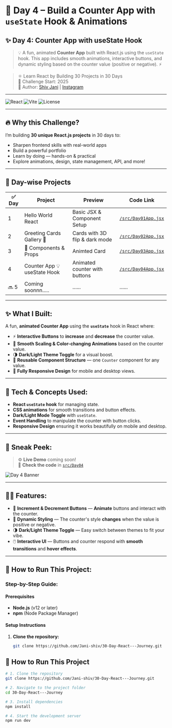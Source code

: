 

# 🌟 **Day 4 – Build a Counter App with `useState` Hook & Animations**
## ✨ Day 4: Counter App with useState Hook

> 💡 A fun, animated **Counter App** built with React.js using the `useState` hook. This app includes smooth animations, interactive buttons, and dynamic styling based on the counter value (positive or negative). ⚡


> ⚛️ Learn React by Building 30 Projects in 30 Days  
> 📅 Challenge Start: 2025  
> 📌 Author: [Shiv Jani](https://www.linkedin.com/in/shiv-jani-56973a26b/) | [Instagram](https://www.instagram.com/jani._.712/)

---

![React](https://img.shields.io/badge/React-30--Day--Challenge-61dafb?style=for-the-badge&logo=react)
![Vite](https://img.shields.io/badge/Vite-Frontend-FDD835?style=for-the-badge&logo=vite)
![License](https://img.shields.io/github/license/Jani-shiv/30-Day-React---Journey?style=for-the-badge)

---

## 🔥 Why this Challenge?

I’m building **30 unique React.js projects** in 30 days to:
- Sharpen frontend skills with real-world apps
- Build a powerful portfolio
- Learn by doing — hands-on & practical
- Explore animations, design, state management, API, and more!

---

## 📅 Day-wise Projects

| ✅ Day | Project                     | Preview                           | Code Link                     |
|--------|-----------------------------|------------------------------------|-------------------------------|
| 1      | Hello World React           | Basic JSX & Component Setup        | [`/src/Day01App.jsx`](./src/Day01App.jsx) |
| 2      | Greeting Cards Gallery 🎴   | Cards with 3D flip & dark mode     | [`/src/Day02App.jsx`](./src/Day02App.jsx) |
| 3      | 🧩 Components & Props       | Animted Card                       | [`/src/Day03App.jsx`](./src/Day03App.jsx) |
| 4      | Counter App 💡 useState Hook| Animated counter with buttons      | [`/src/Day04App.jsx`](./src/Day04App.jsx) |
| 🔜 5      | Coming soonnn.....     |    ...... |  ...... |

---

## ✨ **What I Built:**
A fun, **animated Counter App** using the **`useState`** hook in React where:
- ⚡ **Interactive Buttons** to **increase** and **decrease** the counter value.
- 🌈 **Smooth Scaling & Color-changing Animations** based on the counter value.
- 🌗 **Dark/Light Theme Toggle** for a visual boost.
- 🔁 **Reusable Component Structure** — one `Counter` component for any value.
- 📱 **Fully Responsive Design** for mobile and desktop views.

---

## 🧠 **Tech & Concepts Used:**
- **React `useState` hook** for managing state.
- **CSS animations** for smooth transitions and button effects.
- **Dark/Light Mode Toggle** with `useState`.
- **Event Handling** to manipulate the counter with button clicks.
- **Responsive Design** ensuring it works beautifully on mobile and desktop.

---

## 🔮 **Sneak Peek:**

> ⚙️ **Live Demo** coming soon!  
📂 **Check the code** in [`src/Day04`](./src/Day04)

![Day 4 Banner](https://raw.githubusercontent.com/Jani-shiv/30-Day-React---Journey/main/public/day04-banner.png)

---

## 👨‍💻 **Features:**
- 🚀 **Increment & Decrement Buttons** — **Animate** buttons and interact with the counter.
- 🎨 **Dynamic Styling** — The counter's style **changes** when the value is positive or negative.
- 🌗 **Dark/Light Theme Toggle** — Easy switch between themes to fit your vibe.
- 🖱️ **Interactive UI** — Buttons and counter respond with **smooth transitions** and **hover effects**.

---

## 🔧 **How to Run This Project:**

### **Step-by-Step Guide:**

#### Prerequisites
- **Node.js** (v12 or later)
- **npm** (Node Package Manager)

#### Setup Instructions

1. **Clone the repository:**
   ```bash
   git clone https://github.com/Jani-shiv/30-Day-React---Journey.git


## 🔧 How to Run This Project

```bash
# 1. Clone the repository
git clone https://github.com/Jani-shiv/30-Day-React---Journey.git

# 2. Navigate to the project folder
cd 30-Day-React---Journey

# 3. Install dependencies
npm install

# 4. Start the development server
npm run dev
